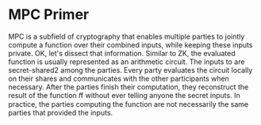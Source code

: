 # MPC Primer
MPC is a subfield of cryptography that enables multiple parties to jointly compute a function over their combined inputs, while keeping these inputs private.
OK, let's dissect that information. Similar to ZK, the evaluated function is usually represented as an arithmetic circuit. The inputs to are secret-shared2 among the parties. Every party evaluates the circuit locally on their shares and communicates with the other participants when necessary. After the parties finish their computation, they reconstruct the result of the function 𝑓f without ever telling anyone the secret inputs. In practice, the parties computing the function are not necessarily the same parties that provided the inputs.